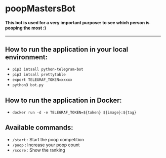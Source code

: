 # poopMastersBot

#### This bot is used for a very important purpose: to see which person is pooping the most :) 
---
## How to run the application in your local environment:
* `pip3 intsall python-telegram-bot`
* `pip3 intsall prettytable`
* `export TELEGRAF_TOKEN=xxxxx`
* `python3 bot.py`

## How to run the application in Docker:
* `docker run -d -e TELEGRAF_TOKEN=${token} ${image}:${tag}` 

## Available commands:
* `/start` : Start the poop competition
* `/poop` : Increase your poop count
* `/score` : Show the ranking
